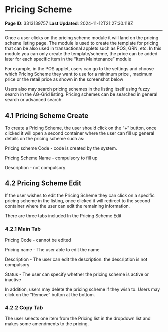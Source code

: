 # Pricing Scheme

**Page ID**: 3313139757
**Last Updated**: 2024-11-12T21:27:30.118Z

---

Once a user clicks on the pricing scheme module it will land on the pricing scheme listing page. The module is used to create the template for pricing that can be also used in transactional applets such as POS, GRN, etc. In this module you can only create the template/scheme, the price can be added later for each specific item in the &ldquo;Item Maintenance&rdquo; module

For example, in the POS applet, users can go to the settings and choose which Pricing Scheme they want to use for a minimum price , maximum price or the retail price as shown in the screenshot below

Users also may search pricing schemes in the listing itself using fuzzy search in the AG-Grid listing. Pricing schemes can be searched in general search or advanced search:

## 4.1 Pricing Scheme Create﻿
To create a Pricing Scheme, the user should click on the &ldquo;+&rdquo; button, once clicked it will open a second container where the user can fill up general details on the pricing scheme such as:

Pricing scheme Code - code is created by the system.

Pricing Scheme Name - compulsory to fill up

Description - not compulsory

## 4.2 Pricing Scheme Edit﻿
If the user wishes to edit the Pricing Scheme they can click on a specific pricing scheme in the listing, once clicked it will redirect to the second container where the user can edit the remaining information.

There are three tabs included In the Pricing Scheme Edit

### 4.2.1 Main Tab﻿
Pricing Code - cannot be edited

Pricing name - The user able to edit the name

Description - The user can edit the description. the description is not compulsory

Status - The user can specify whether the pricing scheme is active or inactive

In addition, users may delete the pricing scheme if they wish to. Users may click on the &ldquo;Remove&rdquo; button at the bottom.

### 4.2.2 Copy Tab﻿
The user selects one item from the Pricing list in the dropdown list and makes some amendments to the pricing.
